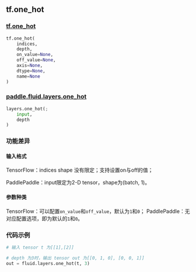 
## tf.one_hot

### [tf.one_hot](https://www.tensorflow.org/api_docs/python/tf/one_hot)
``` python
tf.one_hot(
    indices,
    depth,
    on_value=None,
    off_value=None,
    axis=None,
    dtype=None,
    name=None
)
```

### [paddle.fluid.layers.one_hot](http://paddlepaddle.org/documentation/docs/zh/1.2/api_cn/layers_cn.html#one-hot)
``` python
layers.one_hot(;
    input, 
    depth
)
```

### 功能差异
#### 输入格式
TensorFlow：indices shape 没有限定；支持设置on与off的值；

PaddlePaddle：input限定为2-D tensor，shape为(batch, 1)。

#### 参数种类
TensorFlow：可以配置`on_value`和`off_value`，默认为`1`和`0`；
PaddlePaddle：无对应配置选项，即为默认的`1`和`0`。

### 代码示例
```python
# 输入 tensor t 为[[1],[2]]

# depth 为3时，输出 tensor out 为[[0, 1, 0], [0, 0, 1]]
out = fluid.layers.one_hot(t, 3)
```
